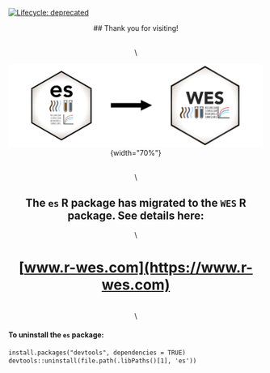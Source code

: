 <!-- badges: start -->
[![Lifecycle: deprecated](https://img.shields.io/badge/lifecycle-deprecated-orange.svg)](https://lifecycle.r-lib.org/articles/stages.html#deprecated)
<!-- badges: end -->

<center>
## Thank you for visiting!

\
\

![](./man/figures/es_migrate_wes.png){width="70%"}

\
\

## The `es` R package has migrated to the `WES` R package. See details here:

\

# [www.r-wes.com](https://www.r-wes.com)

\
\

</center>

#### To uninstall the `es` package:
```r{}
install.packages("devtools", dependencies = TRUE)
devtools::uninstall(file.path(.libPaths()[1], 'es'))
```



